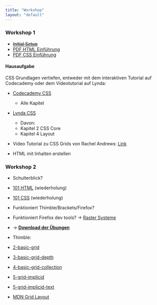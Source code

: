 ```yaml
---
title: "Workshop"
layout: "default"
---
```


### Workshop 1
- ~~[Initial Setup](/thinker-tailor/1-html-css/setup.md)~~
- [PDF HTML Einführung](/thinker-tailor/workshops/HTML-intro.pdf)
- [PDF CSS Einführung](/thinker-tailor/workshops/CSS-intro.pdf)


#### Hausaufgabe
CSS Grundlagen vertiefen, entweder mit dem interaktiven Tutorial auf Codecademy oder dem Videotutorial auf Lynda:
- [Codecademy CSS](https://www.codecademy.com/learn/learn-css)
    - Alle Kapitel

- [Lynda CSS](https://www.lynda.com/CSS-tutorials/CSS-Essential-Training-1/569190-2.html?org=hs-mainz.de)
    - Davon:
    - Kapitel 2 CSS Core
    - Kapitel 4 Layout
    
- Video Tutorial zu CSS Grids von Rachel Andrews: [Link](https://gridbyexample.com/video/)
    
- HTML mit Inhalten erstellen

### Workshop 2
- Schulterblick?
- [101 HTML](/thinker-tailor/1-html-css/html.md) (wiederholung)
- [101 CSS](/thinker-tailor/1-html-css/css.md) (wiederholung)
- Funktioniert Thimble/Brackets/Firefox?
- Funktioniert Firefox dev tools? -> [Raster Systeme](/examples/raster-systeme/index.html)


- -> **[Download der Übungen](https://github.com/milangress/thinker-tailor/archive/exercise.zip)**

- Thimble:
- [2-basic-grid](https://thimbleprojects.org/gress/572262)
- [3-basic-grid-depth](https://thimbleprojects.org/gress/572263)
- [4-basic-grid-collection](https://thimbleprojects.org/gress/572264)
- [5-grid-implicid](https://thimbleprojects.org/gress/572266)
- [5-grid-implicid-text](https://thimbleprojects.org/gress/572267)

- [MDN Grid Layout](https://developer.mozilla.org/en-US/docs/Web/CSS/CSS_Grid_Layout)
